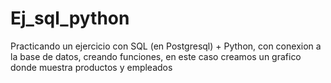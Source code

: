# Ej_sql_python
Practicando un ejercicio con SQL (en Postgresql) + Python, con conexion a la base de datos, creando funciones, en este caso creamos un grafico donde muestra productos y empleados

